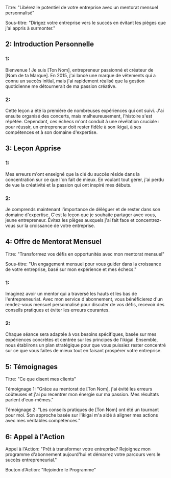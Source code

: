 Titre: "Libérez le potentiel de votre entreprise avec un mentorat mensuel personnalisé"

Sous-titre: "Dirigez votre entreprise vers le succès en évitant les pièges que j'ai appris à surmonter."

## 2: Introduction Personnelle

### 1:
Bienvenue ! Je suis [Ton Nom], entrepreneur passionné et créateur de [Nom de ta Marque]. En 2015, j'ai lancé une marque de vêtements qui a connu un succès initial, mais j'ai rapidement réalisé que la gestion quotidienne me détournerait de ma passion créative.

### 2:
Cette leçon a été la première de nombreuses expériences qui ont suivi. J'ai ensuite organisé des concerts, mais malheureusement, l'histoire s'est répétée. Cependant, ces échecs m'ont conduit à une révélation cruciale : pour réussir, un entrepreneur doit rester fidèle à son ikigai, à ses compétences et à son domaine d'expertise.

## 3: Leçon Apprise

### 1:
Mes erreurs m'ont enseigné que la clé du succès réside dans la concentration sur ce que l'on fait de mieux. En voulant tout gérer, j'ai perdu de vue la créativité et la passion qui ont inspiré mes débuts.

### 2:
Je comprends maintenant l'importance de déléguer et de rester dans son domaine d'expertise. C'est la leçon que je souhaite partager avec vous, jeune entrepreneur. Évitez les pièges auxquels j'ai fait face et concentrez-vous sur la croissance de votre entreprise.

## 4: Offre de Mentorat Mensuel

Titre: "Transformez vos défis en opportunités avec mon mentorat mensuel"

Sous-titre: "Un engagement mensuel pour vous guider dans la croissance de votre entreprise, basé sur mon expérience et mes échecs."

### 1:
Imaginez avoir un mentor qui a traversé les hauts et les bas de l'entrepreneuriat. Avec mon service d'abonnement, vous bénéficierez d'un rendez-vous mensuel personnalisé pour discuter de vos défis, recevoir des conseils pratiques et éviter les erreurs courantes.

### 2:
Chaque séance sera adaptée à vos besoins spécifiques, basée sur mes expériences concrètes et centrée sur les principes de l'ikigai. Ensemble, nous établirons un plan stratégique pour que vous puissiez rester concentré sur ce que vous faites de mieux tout en faisant prospérer votre entreprise.

## 5: Témoignages

Titre: "Ce que disent mes clients"

Témoignage 1:
"Grâce au mentorat de [Ton Nom], j'ai évité les erreurs coûteuses et j'ai pu recentrer mon énergie sur ma passion. Mes résultats parlent d'eux-mêmes."

Témoignage 2:
"Les conseils pratiques de [Ton Nom] ont été un tournant pour moi. Son approche basée sur l'ikigai m'a aidé à aligner mes actions avec mes véritables compétences."

## 6: Appel à l'Action

Appel à l'Action: "Prêt à transformer votre entreprise? Rejoignez mon programme d'abonnement aujourd'hui et démarrez votre parcours vers le succès entrepreneurial."

Bouton d'Action: "Rejoindre le Programme"